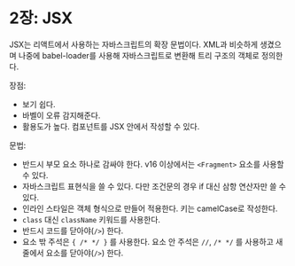 # 2장: JSX

JSX는 리액트에서 사용하는 자바스크립트의 확장 문법이다. XML과 비슷하게 생겼으며 나중에 babel-loader를 사용해 자바스크립트로 변환해 트리 구조의 객체로 정의한다.

장점:

- 보기 쉽다.
- 바벨이 오류 감지해준다.
- 활용도가 높다. 컴포넌트를 JSX 안에서 작성할 수 있다.

문법:

- 반드시 부모 요소 하나로 감싸야 한다. v16 이상에서는  `<Fragment>` 요소를 사용할 수 있다.
- 자바스크립트 표현식을 쓸 수 있다. 다만 조건문의 경우 if 대신 삼항 연산자만 쓸 수 있다.
- 인라인 스타일은 객체 형식으로 만들어 적용한다. 키는 camelCase로 작성한다.
- `class` 대신 `className` 키워드를 사용한다.
- 반드시 코드를 닫아야(`/>`) 한다.
- 요소 밖 주석은 `{ /* */ }` 를 사용한다. 요소 안 주석은 `//`, `/* */` 를 사용하고 새 줄에서 요소를 닫아야(`/>`) 한다.

